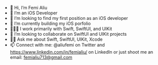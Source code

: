 - 👋 Hi, I’m Femi Aliu
- 📱 I’m an iOS Developer
- 🔎 I’m looking to find my first position as an iOS developer
- 🌱 I’m currently building my iOS porfolio
- 👨🏽‍💻 I work primarily with Swift, SwiftUI, and UIKit
- 💞️ I’m looking to collaborate on SwiftUI and UIKit projects
- ✋🏽 Ask me about Swift, SwiftUI, UIKit, Xcode
- 📫 Connect with me: @aliufemi on Twitter and https://www.linkedin.com/in/femialiu/ on LinkedIn or just shoot me an email: femialiu713@gmail.com 

<!---
femialiu/femialiu is a ✨ special ✨ repository because its `README.md` (this file) appears on your GitHub profile.
You can click the Preview link to take a look at your changes.
--->
